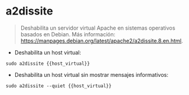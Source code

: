 # a2dissite

> Deshabilita un servidor virtual Apache en sistemas operativos basados en Debian.
> Más información: <https://manpages.debian.org/latest/apache2/a2dissite.8.en.html>.

- Deshabilita un host virtual:

`sudo a2dissite {{host_virtual}}`

- Deshabilita un host virtual sin mostrar mensajes informativos:

`sudo a2dissite --quiet {{host_virtual}}`
